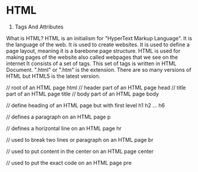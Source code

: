 # HTML

1. Tags And Attributes 

<!-- Inline Tags  -->

What is HTML?
HTML is an initialism for "HyperText Markup Language".
It is the language of the web.
It is used to create websites.
It is used to define a page layout, meaning it is a barebone page structure.
HTML is used for making pages of the website also called webpages that we see on the internet
It consists of a set of tags.
This set of tags is written in HTML Document.
".html" or ".htm" is the extension.
There are so many versions of HTML but HTML5 is the latest version.
<!-- HTML BASICS TAGS -->
<!-- Skeletal Tags -->
// root of an HTML page
html
// header part of an HTML page
head
// title part of an HTML page
title
// body part of an HTML page
body

<!-- heading Tags -->
// define heading of an HTML page but with first level
h1
h2
...
h6

<!-- Paragraph Tag -->
// defines a paragraph on an HTML page
p

<!-- horizontal tag -->
// defines a horizontal line on an HTML page
hr

<!-- Line Break Tag -->
// used to break two lines or paragraph on an HTML page
br

<!-- Center Tag -->
// used to put content in the center on an HTML page
center

<!-- Preserve Formatting Tag -->
// used to put the exact code on an HTML page
pre